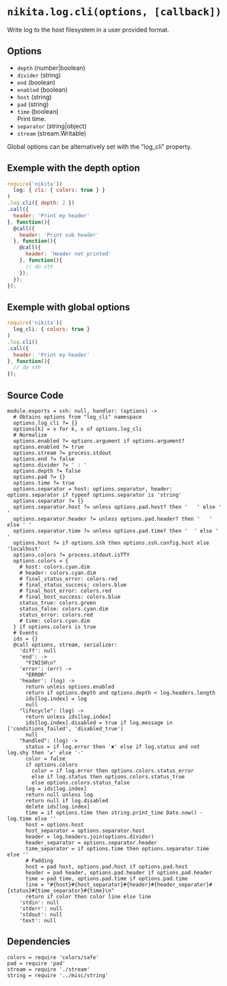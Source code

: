
# `nikita.log.cli(options, [callback])`

Write log to the host filesystem in a user provided format.

## Options

* `depth` (number|boolean)    
* `divider` (string)    
* `end` (boolean)    
* `enabled` (boolean)    
* `host` (string)    
* `pad` (string)    
* `time` (boolean)    
  Print time.   
* `separator` (string|object)    
* `stream` (stream.Writable)  

Global options can be alternatively set with the "log_cli" property.

## Exemple with the depth option

```js
require('nikita')(
  log: { cli: { colors: true } }
)
.log.cli({ depth: 2 })
.call({
  header: 'Print my header'
}, function(){
  @call({
    header: 'Print sub header'
  }, function(){
    @call({
      header: 'Header not printed'
    }, function(){
      // do sth
    });
  });
});
```

## Exemple with global options

```js
require('nikita')(
  log_cli: { colors: true }
)
.log.cli()
.call({
  header: 'Print my header'
}, function(){
  // do sth
});
```

## Source Code

    module.exports = ssh: null, handler: (options) ->
      # Obtains options from "log_cli" namespace
      options.log_cli ?= {}
      options[k] = v for k, v of options.log_cli
      # Normalize
      options.enabled ?= options.argument if options.argument?
      options.enabled ?= true
      options.stream ?= process.stdout
      options.end ?= false
      options.divider ?= ' : '
      options.depth ?= false
      options.pad ?= {}
      options.time ?= true
      options.separator = host: options.separator, header: options.separator if typeof options.separator is 'string'
      options.separator ?= {}
      options.separator.host ?= unless options.pad.host? then '   ' else ' '
      options.separator.header ?= unless options.pad.header? then '   ' else ' '
      options.separator.time ?= unless options.pad.time? then '  ' else ' '
      options.host ?= if options.ssh then options.ssh.config.host else 'localhost'
      options.colors ?= process.stdout.isTTY
      options.colors = {
        # host: colors.cyan.dim
        # header: colors.cyan.dim
        # final_status_error: colors.red
        # final_status_success: colors.blue
        # final_host_error: colors.red
        # final_host_success: colors.blue
        status_true: colors.green
        status_false: colors.cyan.dim
        status_error: colors.red
        # time: colors.cyan.dim
      } if options.colors is true
      # Events
      ids = {}
      @call options, stream, serializer:
        'diff': null
        'end': ->
          "FINISH\n"
        'error': (err) ->
          "ERROR"
        'header': (log) ->
          return unless options.enabled
          return if options.depth and options.depth < log.headers.length
          ids[log.index] = log
          null
        "lifecycle": (log) ->
          return unless ids[log.index]
          ids[log.index].disabled = true if log.message in ['conditions_failed', 'disabled_true']
          null
        "handled": (log) ->
          status = if log.error then '✘' else if log.status and not log.shy then '✔' else '-'
          color = false
          if options.colors
            color = if log.error then options.colors.status_error
            else if log.status then options.colors.status_true
            else options.colors.status_false
          log = ids[log.index]
          return null unless log
          return null if log.disabled
          delete ids[log.index]
          time = if options.time then string.print_time Date.now() - log.time else ''
          host = options.host
          host_separator = options.separator.host
          header = log.headers.join(options.divider)
          header_separator = options.separator.header
          time_separator = if options.time then options.separator.time else ''
          # Padding
          host = pad host, options.pad.host if options.pad.host
          header = pad header, options.pad.header if options.pad.header
          time = pad time, options.pad.time if options.pad.time
          line = "#{host}#{host_separator}#{header}#{header_separator}#{status}#{time_separator}#{time}\n"
          return if color then color line else line
        'stdin': null
        'stderr': null
        'stdout': null
        'text': null

## Dependencies

    colors = require 'colors/safe'
    pad = require 'pad'
    stream = require './stream'
    string = require '../misc/string'
